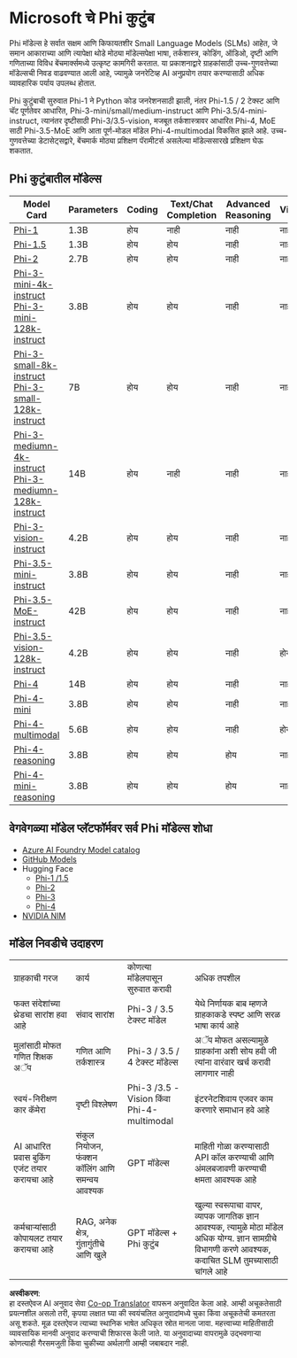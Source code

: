 <!--
CO_OP_TRANSLATOR_METADATA:
{
  "original_hash": "b5d936ffe4dfbab2244f6eb21b11f3b3",
  "translation_date": "2025-07-16T18:31:55+00:00",
  "source_file": "md/01.Introduction/01/01.PhiFamily.md",
  "language_code": "mr"
}
-->
# Microsoft चे Phi कुटुंब

Phi मॉडेल्स हे सर्वात सक्षम आणि किफायतशीर Small Language Models (SLMs) आहेत, जे समान आकाराच्या आणि त्यापेक्षा थोडे मोठ्या मॉडेल्सपेक्षा भाषा, तर्कशास्त्र, कोडिंग, ऑडिओ, दृष्टी आणि गणिताच्या विविध बेंचमार्क्समध्ये उत्कृष्ट कामगिरी करतात. या प्रकाशनाद्वारे ग्राहकांसाठी उच्च-गुणवत्तेच्या मॉडेल्सची निवड वाढवण्यात आली आहे, ज्यामुळे जनरेटिव्ह AI अनुप्रयोग तयार करण्यासाठी अधिक व्यावहारिक पर्याय उपलब्ध होतात.

Phi कुटुंबाची सुरुवात Phi-1 ने Python कोड जनरेशनसाठी झाली, नंतर Phi-1.5 / 2 टेक्स्ट आणि चॅट पूर्णतेवर आधारित, Phi-3-mini/small/medium-instruct आणि Phi-3.5/4-mini-instruct, त्यानंतर दृष्टीसाठी Phi-3/3.5-vision, मजबूत तर्कशास्त्रावर आधारित Phi-4, MoE साठी Phi-3.5-MoE आणि आता पूर्ण-मोडल मॉडेल Phi-4-multimodal विकसित झाले आहे. उच्च-गुणवत्तेच्या डेटासेट्सद्वारे, बेंचमार्क मोठ्या प्रशिक्षण पॅरामीटर्स असलेल्या मॉडेल्ससारखे प्रशिक्षण घेऊ शकतात.

## Phi कुटुंबातील मॉडेल्स

<div style="font-size:8px">

| Model Card |Parameters|Coding|Text/Chat Completion|Advanced Reasoning| Vision | Audio | MoE
| - | -  | - | - |- |- |- |- |
|[Phi-1](https://huggingface.co/microsoft/phi-1)|1.3B| होय| नाही | नाही | नाही | नाही | नाही |
|[Phi-1.5](https://huggingface.co/microsoft/phi-1_5)|1.3B| होय| होय| नाही | नाही | नाही | नाही |
|[Phi-2](https://huggingface.co/microsoft/phi-1_5)|2.7B| होय| होय| नाही | नाही | नाही | नाही |
|[Phi-3-mini-4k-instruct](https://huggingface.co/microsoft/Phi-3-mini-4k-instruct)<br/>[Phi-3-mini-128k-instruct](https://huggingface.co/microsoft/Phi-3-mini-128k-instruct)|3.8B| होय| होय| नाही | नाही | नाही | नाही |
|[Phi-3-small-8k-instruct](https://huggingface.co/microsoft/Phi-3-small-8k-instruct)<br/>[Phi-3-small-128k-instruct](https://huggingface.co/microsoft/Phi-3-small-128k-instruct)<br/>|7B| होय| होय| नाही | नाही | नाही | नाही |
|[Phi-3-mediumn-4k-instruct](https://huggingface.co/microsoft/Phi-3-medium-4k-instruct)<br>[Phi-3-mediumn-128k-instruct](https://huggingface.co/microsoft/Phi-3-medium-128k-instruct)|14B| होय| नाही| नाही | नाही | नाही | नाही |
|[Phi-3-vision-instruct](https://huggingface.co/microsoft/Phi-3-vision-128k-instruct)|4.2B| होय| होय| नाही | नाही | नाही | नाही |
|[Phi-3.5-mini-instruct](https://huggingface.co/microsoft/Phi-3.5-mini-instruct)|3.8B| होय| होय| नाही | नाही | नाही | नाही |
|[Phi-3.5-MoE-instruct](https://huggingface.co/microsoft/Phi-3.5-MoE-instruct)|42B| होय| होय| नाही | नाही | नाही | होय |
|[Phi-3.5-vision-128k-instruct](https://huggingface.co/microsoft/Phi-3.5-vision-instruct)|4.2B| होय| होय| नाही | होय | नाही | नाही |
|[Phi-4](https://huggingface.co/microsoft/phi-4)|14B| होय| होय| नाही | नाही | नाही | नाही |
|[Phi-4-mini](https://huggingface.co/microsoft/Phi-4-mini-instruct)|3.8B| होय| होय| नाही | नाही | नाही | नाही |
|[Phi-4-multimodal](https://huggingface.co/microsoft/Phi-4-multimodal-instruct)|5.6B| होय| होय| नाही | होय | होय | नाही |
|[Phi-4-reasoning](../../../../../md/01.Introduction/01)|3.8B| होय| होय| होय | नाही | नाही | नाही |
|[Phi-4-mini-reasoning](../../../../../md/01.Introduction/01)|3.8B| होय| होय| होय | नाही | नाही | नाही |

</div>

## **वेगवेगळ्या मॉडेल प्लॅटफॉर्मवर सर्व Phi मॉडेल्स शोधा**

- [Azure AI Foundry Model catalog](https://ai.azure.com/explore/models?selectedCollection=phi)
- [GitHub Models](https://github.com/marketplace?query=Phi&type=models)
- Hugging Face
  - [Phi-1 /1.5](https://huggingface.co/collections/microsoft/phi-1-6626e29134744e94e222d572)
  - [Phi-2](https://huggingface.co/microsoft/phi-2)
  - [Phi-3](https://huggingface.co/collections/microsoft/phi-3-6626e15e9585a200d2d761e3)
  - [Phi-4](https://huggingface.co/collections/microsoft/phi-4-677e9380e514feb5577a40e4) 
- [NVIDIA NIM](https://build.nvidia.com/search?q=Phi)

## मॉडेल निवडीचे उदाहरण

| | | | |
|-|-|-|-|
|ग्राहकाची गरज|कार्य|कोणत्या मॉडेलपासून सुरुवात करावी|अधिक तपशील|
|फक्त संदेशांच्या थ्रेडचा सारांश हवा आहे|संवाद सारांश|Phi-3 / 3.5 टेक्स्ट मॉडेल|येथे निर्णायक बाब म्हणजे ग्राहकाकडे स्पष्ट आणि सरळ भाषा कार्य आहे|
|मुलांसाठी मोफत गणित शिक्षक अॅप|गणित आणि तर्कशास्त्र|Phi-3 / 3.5 / 4 टेक्स्ट मॉडेल्स|अॅप मोफत असल्यामुळे ग्राहकांना अशी सोय हवी जी त्यांना वारंवार खर्च करावी लागणार नाही|
|स्वयं-निरीक्षण कार कॅमेरा|दृष्टी विश्लेषण|Phi-3 /3.5 -Vision किंवा Phi-4-multimodal|इंटरनेटशिवाय एजवर काम करणारे समाधान हवे आहे|
|AI आधारित प्रवास बुकिंग एजंट तयार करायचा आहे|संकुल नियोजन, फंक्शन कॉलिंग आणि समन्वय आवश्यक|GPT मॉडेल्स|माहिती गोळा करण्यासाठी API कॉल करण्याची आणि अंमलबजावणी करण्याची क्षमता आवश्यक आहे|
|कर्मचार्‍यांसाठी कोपायलट तयार करायचा आहे|RAG, अनेक क्षेत्र, गुंतागुंतीचे आणि खुले|GPT मॉडेल्स + Phi कुटुंब|खुल्या स्वरूपाचा वापर, व्यापक जागतिक ज्ञान आवश्यक, त्यामुळे मोठा मॉडेल अधिक योग्य. ज्ञान सामग्रीचे विभागणी करणे आवश्यक, कदाचित SLM तुमच्यासाठी चांगले आहे|

**अस्वीकरण**:  
हा दस्तऐवज AI अनुवाद सेवा [Co-op Translator](https://github.com/Azure/co-op-translator) वापरून अनुवादित केला आहे. आम्ही अचूकतेसाठी प्रयत्नशील असलो तरी, कृपया लक्षात घ्या की स्वयंचलित अनुवादांमध्ये चुका किंवा अचूकतेची कमतरता असू शकते. मूळ दस्तऐवज त्याच्या स्थानिक भाषेत अधिकृत स्रोत मानला जावा. महत्त्वाच्या माहितीसाठी व्यावसायिक मानवी अनुवाद करण्याची शिफारस केली जाते. या अनुवादाच्या वापरामुळे उद्भवणाऱ्या कोणत्याही गैरसमजुती किंवा चुकीच्या अर्थलागी आम्ही जबाबदार नाही.